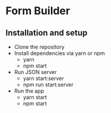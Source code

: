 # Form Builder

## Installation and setup

- Clone the repository
- Install dependencies via yarn or npm
  - yarn
  - npm start
- Run JSON server
  - yarn start:server
  - npm run start:server
- Run the app
  - yarn start
  - npm start
